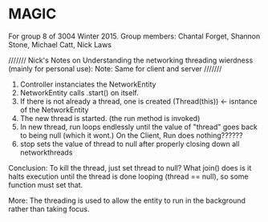 # MAGIC
For group 8 of 3004 Winter 2015. Group members: Chantal Forget, Shannon Stone, Michael Catt, Nick Laws

///////
Nick's Notes on Understanding the networking threading wierdness (mainly for personal use):
Note: Same for client and server
///////

1. Controller instanciates the NetworkEntity
2. NetworkEntity calls .start() on itself.
3. If there is not already a thread, one is created (Thread(this))	<- isntance of the NetworkEntity
4. The new thread is started. (the run method is invoked)
5. In new thread, run loops endlessly until the value of "thread" goes back to being null (which it wont.)
   On the Client, Run does nothing??????
6. stop sets the value of thread to null after properly closing down all networkthreads

Conclusion: To kill the thread, just set thread to null? What join() does
is it halts execution until the thread is done looping (thread == null), so 
some function must set that.

More: The threading is used to allow the entity to run in the background rather than taking focus.
